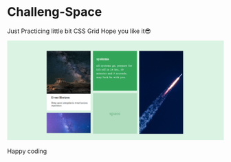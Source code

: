 # Challeng-Space

Just Practicing little bit CSS Grid 
Hope you like it😎


![Alt text](<images/Screenshot 2024-01-27 141816.png>)


Happy coding
